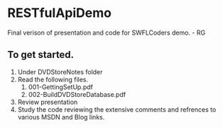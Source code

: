 # RESTfulApiDemo

Final verison of presentation and code for SWFLCoders demo. - RG

## To get started.

1. Under DVDStoreNotes folder
2. Read the following files.
    1. 001-GettingSetUp.pdf
    3. 002-BuildDVDStoreDatabase.pdf
3. Review presentation
4. Study the code reviewing the extensive comments and refrences to various MSDN and Blog links.

